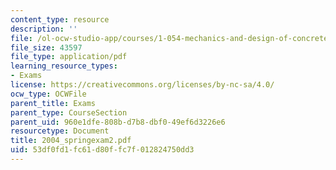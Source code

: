 ```yaml
---
content_type: resource
description: ''
file: /ol-ocw-studio-app/courses/1-054-mechanics-and-design-of-concrete-structures-spring-2004/53df0fd1fc61d80ffc7f012824750dd3_2004_springexam2.pdf
file_size: 43597
file_type: application/pdf
learning_resource_types:
- Exams
license: https://creativecommons.org/licenses/by-nc-sa/4.0/
ocw_type: OCWFile
parent_title: Exams
parent_type: CourseSection
parent_uid: 960e1dfe-808b-d7b8-dbf0-49ef6d3226e6
resourcetype: Document
title: 2004_springexam2.pdf
uid: 53df0fd1-fc61-d80f-fc7f-012824750dd3
---
```

